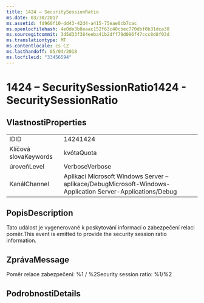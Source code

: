 ```yaml
---
title: 1424 – SecuritySessionRatio
ms.date: 03/30/2017
ms.assetid: fd960f10-dd43-42d4-a415-75eae0cb7cac
ms.openlocfilehash: 4e0de3b8eaac152f63c40cbec770dbf0b31dca30
ms.sourcegitcommit: 3d5d33f384eeba41b2dff79d096f47ccc8d8f03d
ms.translationtype: MT
ms.contentlocale: cs-CZ
ms.lasthandoff: 05/04/2018
ms.locfileid: "33456594"
---
```

# <a name="1424---securitysessionratio"></a><span data-ttu-id="64591-102">1424 – SecuritySessionRatio</span><span class="sxs-lookup"><span data-stu-id="64591-102">1424 - SecuritySessionRatio</span></span>
## <a name="properties"></a><span data-ttu-id="64591-103">Vlastnosti</span><span class="sxs-lookup"><span data-stu-id="64591-103">Properties</span></span>  
  
|||  
|-|-|  
|<span data-ttu-id="64591-104">ID</span><span class="sxs-lookup"><span data-stu-id="64591-104">ID</span></span>|<span data-ttu-id="64591-105">1424</span><span class="sxs-lookup"><span data-stu-id="64591-105">1424</span></span>|  
|<span data-ttu-id="64591-106">Klíčová slova</span><span class="sxs-lookup"><span data-stu-id="64591-106">Keywords</span></span>|<span data-ttu-id="64591-107">kvóta</span><span class="sxs-lookup"><span data-stu-id="64591-107">Quota</span></span>|  
|<span data-ttu-id="64591-108">úroveň</span><span class="sxs-lookup"><span data-stu-id="64591-108">Level</span></span>|<span data-ttu-id="64591-109">Verbose</span><span class="sxs-lookup"><span data-stu-id="64591-109">Verbose</span></span>|  
|<span data-ttu-id="64591-110">Kanál</span><span class="sxs-lookup"><span data-stu-id="64591-110">Channel</span></span>|<span data-ttu-id="64591-111">Aplikaci Microsoft Windows Server – aplikace/Debug</span><span class="sxs-lookup"><span data-stu-id="64591-111">Microsoft-Windows-Application Server-Applications/Debug</span></span>|  
  
## <a name="description"></a><span data-ttu-id="64591-112">Popis</span><span class="sxs-lookup"><span data-stu-id="64591-112">Description</span></span>  
 <span data-ttu-id="64591-113">Tato událost je vygenerované k poskytování informací o zabezpečení relaci poměr.</span><span class="sxs-lookup"><span data-stu-id="64591-113">This event is emitted to provide the security session ratio information.</span></span>  
  
## <a name="message"></a><span data-ttu-id="64591-114">Zpráva</span><span class="sxs-lookup"><span data-stu-id="64591-114">Message</span></span>  
 <span data-ttu-id="64591-115">Poměr relace zabezpečení: %1 / %2</span><span class="sxs-lookup"><span data-stu-id="64591-115">Security session ratio: %1/%2</span></span>  
  
## <a name="details"></a><span data-ttu-id="64591-116">Podrobnosti</span><span class="sxs-lookup"><span data-stu-id="64591-116">Details</span></span>
